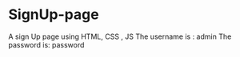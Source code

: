 # SignUp-page
A sign Up page using HTML, CSS , JS
The username is : admin
The password is: password
